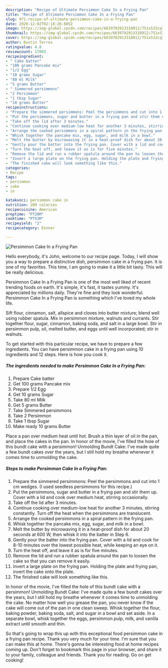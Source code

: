 ```yaml
---
description: "Recipe of Ultimate Persimmon Cake In a Frying Pan"
title: "Recipe of Ultimate Persimmon Cake In a Frying Pan"
slug: 971-recipe-of-ultimate-persimmon-cake-in-a-frying-pan
date: 2020-12-02T02:18:20.605Z
image: https://img-global.cpcdn.com/recipes/6639702913318912/751x532cq70/persimmon-cake-in-a-frying-pan-recipe-main-photo.jpg
thumbnail: https://img-global.cpcdn.com/recipes/6639702913318912/751x532cq70/persimmon-cake-in-a-frying-pan-recipe-main-photo.jpg
cover: https://img-global.cpcdn.com/recipes/6639702913318912/751x532cq70/persimmon-cake-in-a-frying-pan-recipe-main-photo.jpg
author: Dustin Torres
ratingvalue: 4.8
reviewcount: 17003
recipeingredient:
- " Cake batter"
- "100 grams Pancake mix"
- "1/2 Egg"
- "10 grams Sugar"
- "80 ml Milk"
- "5 grams Butter"
- " Simmered persimmons"
- "2 Persimmon"
- "1 tbsp Sugar"
- "10 grams Butter"
recipeinstructions:
- "Prepare the simmered persimmons: Peel the persimmons and cut into 1 cm wedges. (I used seedless persimmons for this recipe.)"
- "Put the persimmons, sugar and butter in a frying pan and stir them up. Cover with a lid and cook over medium heat, stirring occasionally."
- "Take off the lid after 3 minutes."
- "Continue cooking over medium-low heat for another 3 minutes, stirring constantly. Turn off the heat when the persimmons are translucent."
- "Arrange the cooked persimmons in a spiral pattern in the frying pan."
- "Whisk together the pancake mix, egg, sugar, and milk in a bowl."
- "Melt the butter by microwaving it in a heat-proof dish for about 20 seconds at 600 W, then whisk it into the batter in Step 6."
- "Gently pour the batter into the frying pan. Cover with a lid and cook for 8-10 minutes over the lowest possible heat, while keeping an eye on it."
- "Turn the heat off, and leave it as is for five minutes."
- "Remove the lid and run a rubber spatula around the pan to loosen the cake so that you can remove it easily."
- "Invert a large plate on the frying pan. Holding the plate and frying pan, invert the cake onto the plate."
- "The finished cake will look something like this."
categories:
- Recipe
tags:
- persimmon
- cake
- in

katakunci: persimmon cake in 
nutrition: 289 calories
recipecuisine: American
preptime: "PT20M"
cooktime: "PT53M"
recipeyield: "2"
recipecategory: Dinner

---
```



![Persimmon Cake In a Frying Pan](https://img-global.cpcdn.com/recipes/6639702913318912/751x532cq70/persimmon-cake-in-a-frying-pan-recipe-main-photo.jpg)

Hello everybody, it's John, welcome to our recipe page. Today, I will show you a way to prepare a distinctive dish, persimmon cake in a frying pan. It is one of my favorites. This time, I am going to make it a little bit tasty. This will be really delicious.

Persimmon Cake In a Frying Pan is one of the most well liked of recent trending foods on earth. It's simple, it's fast, it tastes yummy. It's appreciated by millions daily. They're fine and they look wonderful. Persimmon Cake In a Frying Pan is something which I've loved my whole life.

Sift flour, cinnamon, salt, allspice and cloves into butter mixture; blend well using rubber spatula. Mix in persimmon mixture, walnuts and currants. Stir together flour, sugar, cinnamon, baking soda, and salt in a large bowl. Stir in persimmon pulp, oil, melted butter, and eggs until well incorporated; stir in walnuts.


To get started with this particular recipe, we have to prepare a few ingredients. You can have persimmon cake in a frying pan using 10 ingredients and 12 steps. Here is how you cook it.

<!--inarticleads1-->

##### The ingredients needed to make Persimmon Cake In a Frying Pan:

1. Prepare  Cake batter
1. Get 100 grams Pancake mix
1. Prepare 1/2 Egg
1. Get 10 grams Sugar
1. Take 80 ml Milk
1. Get 5 grams Butter
1. Take  Simmered persimmons
1. Take 2 Persimmon
1. Take 1 tbsp Sugar
1. Make ready 10 grams Butter


Place a pan over medium heat until hot. Brush a thin layer of oil in the pan, and place the cakes in the pan. In honor of the movie, I&#39;ve filled the hole of this bundt cake with a persimmon! Unmolding Bundt Cake: I&#39;ve made quite a few bundt cakes over the years, but I still hold my breathe whenever it comes time to unmolding the cake. 

<!--inarticleads2-->

##### Steps to make Persimmon Cake In a Frying Pan:

1. Prepare the simmered persimmons: Peel the persimmons and cut into 1 cm wedges. (I used seedless persimmons for this recipe.)
1. Put the persimmons, sugar and butter in a frying pan and stir them up. Cover with a lid and cook over medium heat, stirring occasionally.
1. Take off the lid after 3 minutes.
1. Continue cooking over medium-low heat for another 3 minutes, stirring constantly. Turn off the heat when the persimmons are translucent.
1. Arrange the cooked persimmons in a spiral pattern in the frying pan.
1. Whisk together the pancake mix, egg, sugar, and milk in a bowl.
1. Melt the butter by microwaving it in a heat-proof dish for about 20 seconds at 600 W, then whisk it into the batter in Step 6.
1. Gently pour the batter into the frying pan. Cover with a lid and cook for 8-10 minutes over the lowest possible heat, while keeping an eye on it.
1. Turn the heat off, and leave it as is for five minutes.
1. Remove the lid and run a rubber spatula around the pan to loosen the cake so that you can remove it easily.
1. Invert a large plate on the frying pan. Holding the plate and frying pan, invert the cake onto the plate.
1. The finished cake will look something like this.


In honor of the movie, I&#39;ve filled the hole of this bundt cake with a persimmon! Unmolding Bundt Cake: I&#39;ve made quite a few bundt cakes over the years, but I still hold my breathe whenever it comes time to unmolding the cake. No matter how well you grease the pan, you never know if the cake will come out of the pan in one clean sweep. Whisk together the flour, baking powder, baking soda, salt, and sugar in a bowl and set aside. In a separate bowl, whisk together the eggs, persimmon pulp, milk, and vanilla extract until smooth and thin. 

So that's going to wrap this up with this exceptional food persimmon cake in a frying pan recipe. Thank you very much for your time. I'm sure that you can make this at home. There's gonna be interesting food at home recipes coming up. Don't forget to bookmark this page in your browser, and share it to your family, colleague and friends. Thank you for reading. Go on get cooking!
